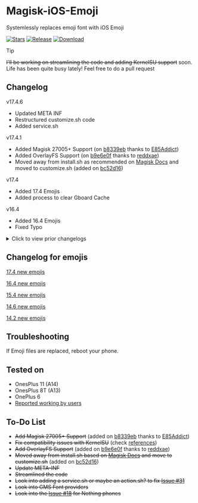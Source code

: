 # Magisk-iOS-Emoji
Systemlessly replaces emoji font with iOS Emoji 

[![Stars](https://img.shields.io/github/stars/Keinta15/Magisk-iOS-Emoji?label=Stars&color=blue)](https://github.com/Keinta15/Magisk-iOS-Emoji)
[![Release](https://img.shields.io/github/v/release/Keinta15/Magisk-iOS-Emoji?label=Release&logo=github)](https://github.com/Keinta15/Magisk-iOS-Emoji/releases/latest)
[![Download](https://img.shields.io/github/downloads/Keinta15/Magisk-iOS-Emoji/total?label=Downloads&logo=github)](https://github.com/Keinta15/Magisk-iOS-Emoji/releases/)

> [!TIP]
> ~~I'll be working on streamlining the code and adding KernelSU support~~ soon. Life has been quite busy lately!
> Feel free to do a pull request 

## Changelog
v17.4.6
- Updated META INF
- Restructured customize.sh code
- Added service.sh

v17.4.1
- Added Magisk 27005+ Support (on [b8339eb](https://github.com/Keinta15/Magisk-iOS-Emoji/commit/b8339eb2a38d0876d2c8d640329e517816ced6ce) thanks to [E85Addict](https://github.com/E85Addict))
- Added OverlayFS Support (on [b9e6e0f](https://github.com/Keinta15/Magisk-iOS-Emoji/commit/b9e6e0f374759c70dccd78c8791e4bb9d37b75a9) thanks to [reddxae](https://github.com/reddxae))
- Moved away from install.sh as recommended on [Magisk Docs](https://github.com/topjohnwu/Magisk/blob/master/docs/guides.md) and moved to customize.sh (added on [bc52d16](https://github.com/Keinta15/Magisk-iOS-Emoji/commit/bc52d16186e6d53398f7b7c552c4251fd5e15a4b))

v17.4
- Added 17.4 Emojis
- Added process to clear Gboard Cache

v16.4
- Added 16.4 Emojis
- Fixed Typo
<details><summary>Click to view prior changelogs</summary>

v15.4.6
- Added Android 12 Support
- Fixed typo on extraction 
- Added Android 13 Support

v15.4.5
- Removed method to replace Google Keyboard emoji as it was conflicting with other apps settings.

v15.4.4
- Forgot to add the xml file to the module
- Fixed typo

15.4.3
- Merged the normal module and the Samsung module into one
- Fixed a directory path that was wrong on the install file
- Added compatibility for other devices like LG and HTC

15.4.2 
- Added method to potentially completely replace Google Keyboard Emojis
- Testing updater.json directly from the Magisk Manager

15.4.1
- Added updater json for the ability to update directly from the Magisk Manager
- Cleaned code a bit

15.4
- Added 15.4 Emojis

14.6
- Added 14.6 Emojis
- Added method to replace Facebook and Facebook Messenger App's Emojis

14.2
- Added 14.2 Emojis
- Fixed a naming error on Samsung Devices
</details>

## Changelog for emojis
[17.4 new emojis](https://blog.emojipedia.org/ios-17-4-emoji-changelog/)

[16.4 new emojis](https://blog.emojipedia.org/ios-16-4-emoji-changelog/)

[15.4 new emojis](https://blog.emojipedia.org/ios-15-4-emoji-changelog/)

[14.6 new emojis](https://blog.emojipedia.org/ios-14-6-emoji-changelog/)

[14.2 new emojis](https://blog.emojipedia.org/ios-14-2-emoji-changelog/)

## Troubleshooting 
If Emoji files are replaced, reboot your phone.

## Tested on
- OnesPlus 11 (A14)
- OnesPlus 8T (A13)
- OnePlus 6
- [Reported working by users](https://github.com/Keinta15/Magisk-iOS-Emoji/issues?q=is%3Aissue+is%3Aclosed+label%3A%22reported+working%22)

## To-Do List
- ~~Add Magisk 27005+ Support~~ (added on [b8339eb](https://github.com/Keinta15/Magisk-iOS-Emoji/commit/b8339eb2a38d0876d2c8d640329e517816ced6ce) thanks to [E85Addict](https://github.com/E85Addict))
- ~~Fix compatibility issues with KernelSU~~ (check [references](https://kernelsu.org/guide/difference-with-magisk.html))
- ~~Add OverlayFS Support~~ (added on [b9e6e0f](https://github.com/Keinta15/Magisk-iOS-Emoji/commit/b9e6e0f374759c70dccd78c8791e4bb9d37b75a9) thanks to [reddxae](https://github.com/reddxae))
- ~~Moved away from install.sh based on [Magisk Docs](https://github.com/topjohnwu/Magisk/blob/master/docs/guides.md) and move to customize.sh~~ (added on [bc52d16](https://github.com/Keinta15/Magisk-iOS-Emoji/commit/bc52d16186e6d53398f7b7c552c4251fd5e15a4b))
- ~~Update META-INF~~
- ~~Streamlined the code~~
- ~~Look into adding a service.sh or maybe an action.sh? to fix [Issue #31](https://github.com/Keinta15/Magisk-iOS-Emoji/issues/31)~~
- ~~Look into GMS Font providers~~
- ~~Look into the [Issue #18](https://github.com/Keinta15/Magisk-iOS-Emoji/issues/18) for Nothing phones~~ 
